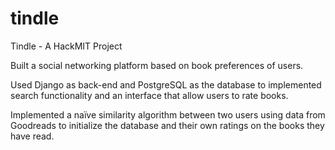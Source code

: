 # tindle
Tindle - A HackMIT Project

Built a social networking platform based on book preferences of users.

Used Django as back-end and PostgreSQL as the database to implemented search functionality and an interface that allow users to rate books. 

Implemented a naïve similarity algorithm between two users using data from Goodreads to initialize the database and their own ratings on the books they have read.
